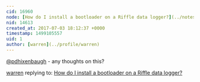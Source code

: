 ```yaml
---
cid: 16960
node: [How do I install a bootloader on a Riffle data logger?](../notes/warren/07-03-2017/how-do-i-install-a-bootloader-on-a-riffle-data-logger)
nid: 14613
created_at: 2017-07-03 18:12:37 +0000
timestamp: 1499105557
uid: 1
author: [warren](../profile/warren)
---
```


[@pdhixenbaugh](/profile/pdhixenbaugh) - any thoughts on this?

[warren](../profile/warren) replying to: [How do I install a bootloader on a Riffle data logger?](../notes/warren/07-03-2017/how-do-i-install-a-bootloader-on-a-riffle-data-logger)

